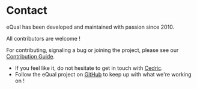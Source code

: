 # Contact



eQual has been developed and maintained with passion since 2010.

All contributors are welcome !

For contributing, signaling a bug or joining the project, please see our [Contribution Guide](../welcome/contribution-guide.md).

* If you feel like it, do not hesitate to get in touch with [Cedric](mailto:cedric@equal.run).
* Follow the eQual project on [GitHub](https://github.com/cedricfrancoys/equal) to keep up with what we're working on !

